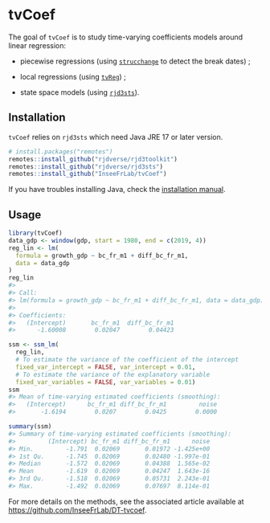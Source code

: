 
<!-- README.md is generated from README.Rmd. Please edit that file -->

# tvCoef

The goal of `tvCoef` is to study time-varying coefficients models around
linear regression:

- piecewise regressions (using
  [`strucchange`](https://CRAN.R-project.org/package=strucchange) to
  detect the break dates) ;

- local regressions (using
  [`tvReg`](https://CRAN.R-project.org/package=tvReg)) ;

- state space models (using
  [`rjd3sts`](https://github.com/rjdverse/rjd3sts)).

## Installation

`tvCoef` relies on `rjd3sts` which need Java JRE 17 or later version.

``` r
# install.packages("remotes")
remotes::install_github("rjdverse/rjd3toolkit")
remotes::install_github("rjdverse/rjd3sts")
remotes::install_github("InseeFrLab/tvCoef")
```

If you have troubles installing Java, check the [installation
manual](https://github.com/jdemetra/rjdemetra/wiki/Installation-manual).

## Usage

``` r
library(tvCoef)
data_gdp <- window(gdp, start = 1980, end = c(2019, 4))
reg_lin <- lm(
  formula = growth_gdp ~ bc_fr_m1 + diff_bc_fr_m1,
  data = data_gdp
)
reg_lin
#> 
#> Call:
#> lm(formula = growth_gdp ~ bc_fr_m1 + diff_bc_fr_m1, data = data_gdp)
#> 
#> Coefficients:
#>   (Intercept)       bc_fr_m1  diff_bc_fr_m1  
#>      -1.60008        0.02047        0.04423
```

``` r
ssm <- ssm_lm(
  reg_lin, 
  # To estimate the variance of the coefficient of the intercept            
  fixed_var_intercept = FALSE, var_intercept = 0.01,
  # To estimate the variance of the explanatory variable 
  fixed_var_variables = FALSE, var_variables = 0.01)
ssm
#> Mean of time-varying estimated coefficients (smoothing): 
#>   (Intercept)      bc_fr_m1 diff_bc_fr_m1         noise 
#>       -1.6194        0.0207        0.0425        0.0000
```

``` r
summary(ssm)
#> Summary of time-varying estimated coefficients (smoothing): 
#>         (Intercept) bc_fr_m1 diff_bc_fr_m1      noise
#> Min.         -1.791  0.02069       0.01972 -1.425e+00
#> 1st Qu.      -1.745  0.02069       0.02480 -1.997e-01
#> Median       -1.572  0.02069       0.04388  1.565e-02
#> Mean         -1.619  0.02069       0.04247  1.643e-16
#> 3rd Qu.      -1.518  0.02069       0.05731  2.243e-01
#> Max.         -1.492  0.02069       0.07697  8.114e-01
```

For more details on the methods, see the associated article available at
<https://github.com/InseeFrLab/DT-tvcoef>.
